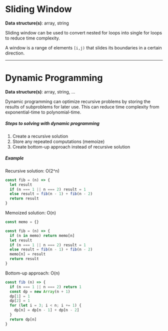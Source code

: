 # Sliding Window
**Data structure(s)**: array, string

Sliding window can be used to convert nested for loops into single for loops to reduce time complexity.

A window is a range of elements `[i,j)` that slides its boundaries in a certain direction.

---

# Dynamic Programming
**Data structure(s)**: array, string, ...

Dynamic programming can optimize recursive problems by storing the results of subproblems for later use. This can reduce time complexity from exponential-time to polynomial-time.

##### Steps to solving with dynamic programming

1. Create a recursive solution
2. Store any repeated computations (memoize)
3. Create bottom-up approach instead of recursive solution

##### Example

Recursive solution: O(2^n)
```javascript
const fib = (n) => {
  let result
  if (n === 1 || n === 2) result = 1
  else result = fib(n - 1) + fib(n - 2)
  return result
}
```

Memoized solution: O(n)
```javascript
const memo = {}

const fib = (n) => {
  if (n in memo) return memo[n]
  let result
  if (n === 1 || n === 2) result = 1
  else result = fib(n - 1) + fib(n - 2)
  memo[n] = result
  return result
}
```

Bottom-up approach: O(n)
```javascript
const fib (n) => {
  if (n === 1 || n === 2) return 1
  const dp = new Array(n + 1)
  dp[1] = 1
  dp[2] = 1
  for (let i = 3; i < n; i += 1) {
    dp[n] = dp[n - 1] + dp[n - 2]
  }
  return dp[n]
}
```

